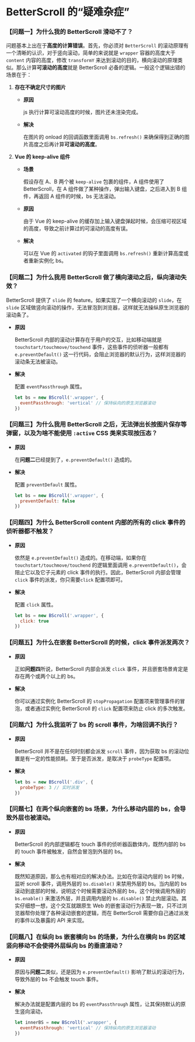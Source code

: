 # BetterScroll 的“疑难杂症”

### 【问题一】为什么我的 BetterScroll 滑动不了？

问题基本上出在于**高度的计算错误**。首先，你必须对 `BetterScroll` 的滚动原理有一个清晰的认识，对于竖向滚动，简单的来说就是 `wrapper` 容器的高度大于 `content` 内容的高度，修改 `transformY` 来达到滚动的目的，横向滚动的原理类似。那么计算**可滚动的高度**就是 BetterScroll 必备的逻辑。一般这个逻辑出错的场景在于：

  1. **存在不确定尺寸的图片**

      - **原因**

        js 执行计算可滚动高度的时候，图片还未渲染完成。

      - **解决**

        在图片的 onload 的回调函数里面调用 `bs.refresh()` 来确保得到正确的图片高度之后再计算**可滚动的高度**。

  2. **Vue 的 keep-alive 组件**

      - **场景**

        假设存在 A、B 两个被 `keep-alive` 包裹的组件，A 组件使用了 BetterScroll，在 A 组件做了某种操作，弹出输入键盘，之后进入到 B 组件，再返回 A 组件的时候，bs 无法滚动。

      - **原因**

        由于 Vue 的 keep-alive 的缓存加上输入键盘弹起时候，会压缩可视区域的高度，导致之前计算过的可滚动的高度有误。

      - **解决**

        可以在 Vue 的 `activated` 的钩子里面调用 `bs.refresh()` 重新计算高度或者重新实例化 bs。

### 【问题二】为什么我用 BetterScroll 做了横向滚动之后，纵向滚动失效？

BetterScroll 提供了 `slide` 的 feature。如果实现了一个横向滚动的 `slide`，在 `slide` 区域做竖向滚动的操作，无法冒泡到浏览器，这样就无法操纵原生浏览器的滚动条了。

- **原因**

  BetterScroll 内部的滚动计算存在于用户的交互，比如移动端就是 `touchstart/touchmove/touchend` 事件，这些事件的侦听器一般都有 `e.preventDefault()` 这一行代码，会阻止浏览器的默认行为，这样浏览器的滚动条无法被滚动。

- **解决**

  配置 `eventPassthrough` 属性。

  ```js
  let bs = new BScroll('.wrapper', {
    eventPassthrough: 'vertical' // 保持纵向的原生浏览器滚动
  })
  ```

### 【问题三】为什么我用 BetterScroll 之后，无法弹出长按图片保存等弹窗，以及为啥不能使用 `:active` CSS 类来实现按压态？

- **原因**

  在**问题二**已经提到了，`e.preventDefault()` 造成的。

- **解决**

  配置 `preventDefault` 属性。

  ```js
  let bs = new BScroll('.wrapper', {
    preventDefault: false
  })
  ```

### 【问题四】为什么 BetterScroll content 内部的所有的 click 事件的侦听器都不触发？

- **原因**

  依然是 `e.preventDefault()` 造成的。在移动端，如果你在 `touchstart/touchmove/touchend` 的逻辑里面调用 `e.preventDefault()`，会阻止它以及它子元素的 click 事件的执行。因此，BetterScroll 内部会管理 `click` 事件的派发，你只需要`click` 配置项即可。

- **解决**

  配置 `click` 属性。

  ```js
  let bs = new BScroll('.wrapper', {
    click: true
  })
  ```

### 【问题五】为什么在嵌套 BetterScroll 的时候，click 事件派发两次？

- **原因**

  正如**问题四**所说，BetterScroll 内部会派发 `click` 事件，并且嵌套场景肯定是存在两个或两个以上的 bs。

- **解决**

  你可以通过实例化 BetterScroll 的 `stopPropagation` 配置项来管理事件的冒泡，或者通过实例化 BetterScroll 的 `click` 配置项来防止 click 的多次触发。

### 【问题六】为什么我监听了 bs 的 scroll 事件，为啥回调不执行？

- **原因**

  BetterScroll 并不是在任何时刻都会派发 `scroll` 事件，因为获取 bs 的滚动位置是有一定的性能损耗。至于是否派发，是取决于 `probeType` 配置项。

- **解决**

  ```js
  let bs = new BScroll('.div', {
    probeType: 3 // 实时派发
  })
  ```

### 【问题七】在两个纵向嵌套的 bs 场景，为什么移动内层的 bs，会导致外层也被滚动。

- **原因**

  BetterScroll 的内部逻辑都在 touch 事件的侦听器函数体内，既然内部的 bs 的 touch 事件被触发，自然会冒泡到外层的 bs。

- **解决**

  既然知道原因，那么也有相对应的解决办法。比如在你滚动内层的 bs 时候，监听 scroll 事件，调用外层的 `bs.disable()` 来禁用外层的 bs。当内层的 bs 滚动到底部的时候，说明这个时候需要滚动外层的 bs，这个时候调用外层的 `bs.enable()` 来激活外层，并且调用内层的 `bs.disable()` 禁止内层滚动。其实仔细想一想，这个交互就跟原生 Web 的嵌套滚动行为表现一致，只不过浏览器帮你处理了各种滚动嵌套的逻辑，而在 BetterScroll 需要你自己通过派发的事件以及暴露的 API 来实现。

### 【问题八】在纵向 bs 嵌套横向 bs 的场景，为什么在横向 bs 的区域竖向移动不会使得外层纵向 bs 的垂直滚动？

- **原因**

  原因与**问题二**类似，还是因为 `e.preventDefault()` 影响了默认的滚动行为，导致外层的 bs 不会触发 touch 事件。

- **解决**

  解决办法就是配置内层的 bs 的 `eventPassthrough` 属性，让其保持默认的原生竖向滚动，

  ```js
  let innerBS = new BScroll('.wrapper', {
    eventPassthrough: 'vertical' // 保持纵向的原生浏览器滚动
  })
  ```